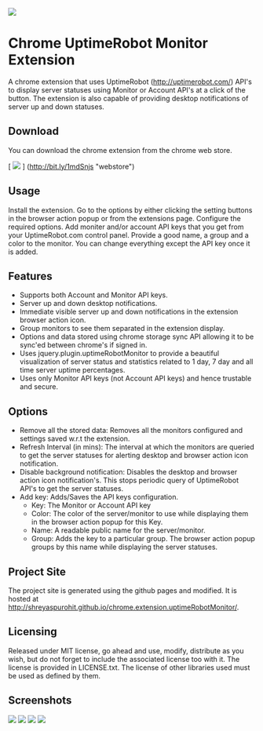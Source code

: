 ![](http://i.imgur.com/rIW1C0j.png)

Chrome UptimeRobot Monitor Extension
====================================

A chrome extension that uses UptimeRobot (http://uptimerobot.com/) API's to display server statuses using Monitor or Account API's at a click of the button. The extension is also capable of providing desktop notifications of server up and down statuses. 

Download
--------

You can download the chrome extension from the chrome web store.

[ ![](http://i.imgur.com/TKHi272.png) ] (http://bit.ly/1mdSnjs "webstore")

Usage
-----

Install the extension. Go to the options by either clicking the setting buttons in the browser action popup or from the extensions page. Configure the required options. Add moniter and/or account API keys that you get from your UptimeRobot.com control panel. Provide a good name, a group and a color to the monitor. You can change everything except the API key once it is added. 

Features
--------

* Supports both Account and Monitor API keys.
* Server up and down desktop notifications.
* Immediate visible server up and down notifications in the extension browser action icon.
* Group monitors to see them separated in the extension display.
* Options and data stored using chrome storage sync API allowing it to be sync'ed between chrome's if signed in.
* Uses jquery.plugin.uptimeRobotMonitor to provide a beautiful visualization of server status and statistics related to 1 day, 7 day and all time server uptime percentages.
* Uses only Monitor API keys (not Account API keys) and hence trustable and secure.

Options
-------

* Remove all the stored data: Removes all the monitors configured and settings saved w.r.t the extension.
* Refresh Interval (in mins): The interval at which the monitors are queried to get the server statuses for alerting desktop and browser action icon notification.
* Disable background notification: Disables the desktop and browser action icon notification's. This stops periodic query of UptimeRobot API's to get the server statuses.
* Add key: Adds/Saves the API keys configuration.
	* Key: The Monitor or Account API key
	* Color: The color of the server/monitor to use while displaying them in the browser action popup for this Key.
	* Name: A readable public name for the server/monitor.
	* Group: Adds the key to a particular group. The browser action popup groups by this name while displaying the server statuses.

Project Site
------------

The project site is generated using the github pages and modified. It is hosted at http://shreyaspurohit.github.io/chrome.extension.uptimeRobotMonitor/.

Licensing
---------
Released under MIT license, go ahead and use, modify, distribute as you wish, but do not forget to include the associated license too with it. The license is provided in LICENSE.txt. The license of other libraries used must be used as defined by them.   			

Screenshots
-----------
![](http://i.imgur.com/X4guphb.png)
![](http://i.imgur.com/j0pO0t6.png)
![](http://i.imgur.com/GOG49hH.png)
![](http://i.imgur.com/M86J8ag.png)
